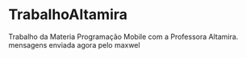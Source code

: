 # TrabalhoAltamira
Trabalho da Materia Programação Mobile com a Professora Altamira.
mensagens enviada agora pelo maxwel

